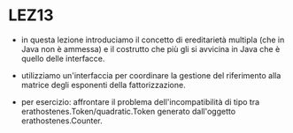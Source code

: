 # LEZ13
- in questa lezione introduciamo il concetto di ereditarietà multipla (che in Java non è ammessa) e il costrutto che più gli si avvicina in Java che è quello delle interfacce.

- utilizziamo un'interfaccia per coordinare la gestione del riferimento alla matrice degli esponenti della fattorizzazione.

+ per esercizio: affrontare il problema dell'incompatibilità di tipo tra erathostenes.Token/quadratic.Token generato dall'oggetto erathostenes.Counter.
